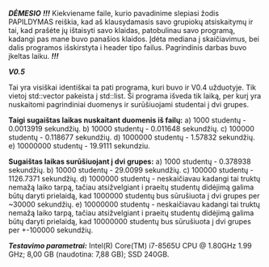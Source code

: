 ***DĖMESIO***
***!!!***
Kiekviename faile, kurio pavadinime slepiasi žodis PAPILDYMAS reiškia, kad aš klausydamasis savo grupiokų atsiskaitymų ir tai, kad prašėte jų ištaisyti savo klaidas, patobulinau savo programą, kadangi pas mane buvo panašios klaidos. Įdėta mediana į skaičiavimus, bei dalis programos išskirstyta i header tipo failus. Pagrindinis darbas buvo įkeltas laiku.
***!!!***

***V0.5***

Tai yra visiškai identiškai ta pati programa, kuri buvo ir V0.4 užduotyje. Tik vietoj std::vector<studentas> pakeista į std::list<studentas>. Ši programa išveda tik laiką, per kurį yra nuskaitomi pagrindiniai duomenys ir surūšiuojami studentai į dvi grupes.
  
  **Taigi sugaištas laikas nuskaitant duomenis iš failų:**
  a) 1000 studentų -  0.0013919 sekundžių.
  b) 10000 studentų -  0.011648 sekundžių.
  c) 100000 studentų - 0.118677 sekundžių.
  d) 1000000 studentų -  1.57832 sekundžių.
  e) 10000000 studentų - 19.9111 sekundziu.
  
  
  
  **Sugaištas laikas surūšiuojant į dvi grupes:**
  a) 1000 studentų - 0.378938 sekundžių.
  b) 10000 studentų - 29.0099 sekundžių.
  c) 100000 studentų - 1126.7371 sekundžių.
  d) 1000000 studentų - neskaičiavau kadangi tai truktų nemažą laiko tarpą, tačiau atsižvelgiant i praeitų studentų didėjimą galima būtų daryti prielaidą, kad 1000000 studentų bus sūrušiuota į dvi grupes per ~30000 sekundžių.
  e) 10000000 studentų - neskaičiavau kadangi tai truktų nemažą laiko tarpą, tačiau atsižvelgiant i praeitų studentų didėjimą galima būtų daryti prielaidą, kad 10000000 studentų bus sūrušiuota į dvi grupes per +-100000 sekundžių.

***Testavimo parametrai:***
  Intel(R) Core(TM) i7-8565U CPU @ 1.80GHz   1.99 GHz;
  8,00 GB (naudotina: 7,88 GB);
  SSD 240GB.
  
  
